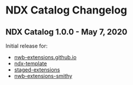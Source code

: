 # NDX Catalog Changelog

## NDX Catalog 1.0.0 - May 7, 2020

Initial release for:
- [nwb-extensions.github.io](https://github.com/nwb-extensions/nwb-extensions.github.io)
- [ndx-template](https://github.com/nwb-extensions/ndx-template)
- [staged-extensions](https://github.com/nwb-extensions/staged-extensions)
- [nwb-extensions-smithy](https://github.com/nwb-extensions/nwb-extensions-smithy)
